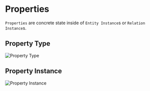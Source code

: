 # Properties

`Properties` are concrete state inside of `Entity Instance`s or `Relation Instance`s.

## Property Type

![Property Type](https://yuml.me/diagram/scruffy/class/[Property%20Type|uuid;name;data_type])

## Property Instance

![Property Instance](https://yuml.me/diagram/scruffy/class/[Property%20Instance|uuid;name;value])
